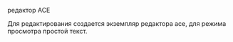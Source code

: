 редактор ACE

Для редактирования создается экземпляр редактора ace,
для режима просмотра простой текст.